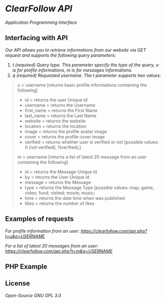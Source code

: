 # _ClearFollow API_

_Application Programming Interface_

## Interfacing with API

_Our API allows you to retrieve informations from our website via GET request and supports the following query parameters:_ 

1. _t (required) Query type. This parameter specify the type of the query, u is for profile informations, m is for messages informations._
2. _q (required) Requested username. The t parameter supports two values:_

> u = username [returns basic profile informations containing the following]
> 
> - id = returns the user Unique Id
> - username = returns the Username
> - first_name = returns the First Name
> - last_name = returns the Last Name
> - website = returns the website
> - location = returns the location
> - image = returns the profile avatar image
> - cover = returns the profile cover image
> - verified = returns whether user is verified or not [possible values: 0 (not verified); 1(verified);]

> m = username [returns a list of latest 20 message from an user containing the following]
> 
> - id = returns the Message Unique Id
> - by = returns the User Unique Id
> - message = returns the Message
> - type = returns the Message Type [possible values: map; game; video; food; visited; movie; music;
> - time = returns the date time when was published
> - likes = returns the number of likes

## Examples of requests

_For profile information from an user:_
_https://clearfollow.com/api.php?t=u&q=USERNAME_

_For a list of latest 20 messages from an user:_
_https://clearfollow.com/api.php?t=m&q=USERNAME_

## PHP Example

<?php
header('Content-Type: text/plain; charset=utf-8;'); 
$file = file_get_contents("http://clearfollow.com/api.php?t=m&q=USERNAME");
print_r(json_decode($file));
?> 

## License

_Open-Source GNU GPL 3.0_
